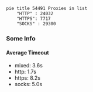 
```mermaid
pie title 54491 Proxies in list
    "HTTP" : 24032
    "HTTPS": 7717
    "SOCKS" : 29300
```

### Some Info
#### Average Timeout

- mixed: 3.6s
- http: 1.7s
- https: 8.2s
- socks: 5.0s